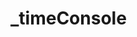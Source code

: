 # _timeConsole

<ContainerBox title="介绍">
<template #desc>
带时分秒前缀的打印
</template>
</ContainerBox>

<ContainerBox title="基础用法">
<CodeBox>
<template #codes>

```ts
export const _timeConsole = () => {
  // 保存原始的 console 方法
  const originalConsoleLog = console.log;
  const originalConsoleWarn = console.warn;
  const originalConsoleError = console.error;

  // 时间戳生成函数
  const getTimestamp = () => {
    const now = new Date();
    const hour = String(now.getHours()).padStart(2, "0");
    const minutes = String(now.getMinutes()).padStart(2, "0");
    const seconds = String(now.getSeconds()).padStart(2, "0");
    return `[${hour}:${minutes}:${seconds}]`;
  };

  // 重写 console.log
  console.log = (...args: any[]) => {
    originalConsoleLog(getTimestamp(), ...args);
  };

  // 重写 console.warn
  console.warn = (...args: any[]) => {
    originalConsoleWarn(getTimestamp(), ...args);
  };

  // 重写 console.error
  console.error = (...args: any[]) => {
    originalConsoleError(getTimestamp(), ...args);
  };
};
```

</template>
</CodeBox>
</ContainerBox>